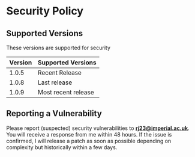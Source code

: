 # Security Policy

## Supported Versions

These versions are supported for security

| Version   | Supported Versions                        |
| --------- | ----------------------------------------- |
| 1.0.5    | Recent Release                             |
| 1.0.8    | Last  release                              |
| 1.0.9    | Most recent release                        |

## Reporting a Vulnerability

Please report (suspected) security vulnerabilities to
**[rj23@imperial.ac.uk](mailto:rj23@imperial.ac.uk)**. You will receive a response from
me within 48 hours. If the issue is confirmed, I will release a patch as soon
as possible depending on complexity but historically within a few days.
